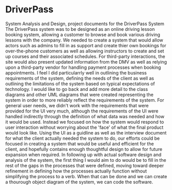 # DriverPass
System Analysis and Design, project documents for the DriverPass System
The DriverPass system was to be designed as an online driving lesson booking system, allowing a customer to browse and book various driving lessons with the company. We needed to create a system that would allow actors such as admins to fill in as support and create thier own bookings for over-the-phone customers as well as allowing instructors to create and set up courses and their associated schedules. For third-party interactions, the site would also present updated information from the DMV as well as relying upon a third-party vendor for handling payment processes when booking appointments. I feel I did particularrly well in outlining the business requirements of the system, defining the needs of the client as well as outlining the limitations of the system based on typical expectations of technology. I would like to go back and add more detail to the class diagrams and other UML diagrams that were created representing the system in order to more reliably reflect the requirements of the system. For general user needs, we didn't work with the requirements that were provided for the UI very much, although the requirements of the UI were handled indirectly through the definition of what data was needed and how it would be used. Instead we focused on how the system would respond to user interaction without worrying about the 'face' of what the final product would look like. Using the UI as a guidline as well as the interview document for what the client actually needed the system to do, our efforts could be focused in creating a system that would be useful and efficient for the client, and hopefully contains enough thoughtful design to allow for future expansion when required. In following up with actual software design and analysis of the system, the first thing I would aim to do would be to fill in the rest of the gaps in the processes that were defined, moving toward deeper refinement in defining how the processes actually function without simplifying the process to a verb. When that can be done and we can create a thourough object diagram of the system, we can code the software.
